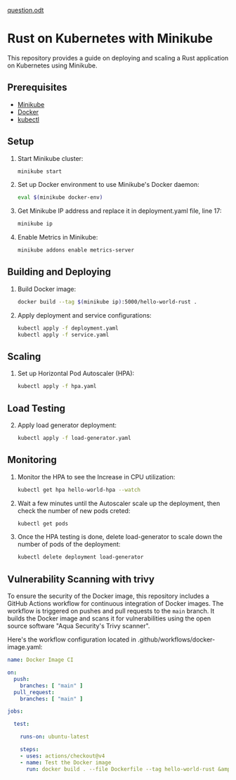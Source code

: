 [question.odt](https://github.com/user-attachments/files/15742414/question.odt)
# Rust on Kubernetes with Minikube

This repository provides a guide on deploying and scaling a Rust application on Kubernetes using Minikube.

## Prerequisites

- [Minikube](https://minikube.sigs.k8s.io/docs/start/)
- [Docker](https://docs.docker.com/get-docker/)
- [kubectl](https://kubernetes.io/docs/tasks/tools/install-kubectl/)


## Setup

1. Start Minikube cluster:
    ```bash
    minikube start
    ```

2. Set up Docker environment to use Minikube's Docker daemon:
    ```bash
    eval $(minikube docker-env)
    ```

3. Get Minikube IP address and replace it in deployment.yaml file, line 17:
    ```bash
    minikube ip
    ```

4. Enable Metrics in Minikube:
    ```bash
    minikube addons enable metrics-server
    ```

## Building and Deploying

1. Build Docker image:
    ```bash
    docker build --tag $(minikube ip):5000/hello-world-rust .
    ```

4. Apply deployment and service configurations:
    ```bash
    kubectl apply -f deployment.yaml
    kubectl apply -f service.yaml
    ```

## Scaling

1. Set up Horizontal Pod Autoscaler (HPA):
    ```bash
    kubectl apply -f hpa.yaml
    ```

## Load Testing

2. Apply load generator deployment:
    ```bash
    kubectl apply -f load-generator.yaml
    ```

## Monitoring

1. Monitor the HPA to see the Increase in CPU utilization:
    ```bash
    kubectl get hpa hello-world-hpa --watch
    ```

2. Wait a few minutes until the Autoscaler scale up the deployment, then check the number of new pods creted:
    ```bash
    kubectl get pods
    ```

2. Once the HPA testing is done, delete load-generator to scale down the number of pods of the deployment:
    ```bash
    kubectl delete deployment load-generator
    ```

## Vulnerability Scanning with trivy

To ensure the security of the Docker image, this repository includes a GitHub Actions workflow for continuous integration of Docker images. The workflow is triggered on pushes and pull requests to the `main` branch. It builds the Docker image and scans it for vulnerabilities using the open source software "Aqua Security's Trivy scanner".

Here's the workflow configuration located in .github/workflows/docker-image.yaml:

```yaml
name: Docker Image CI

on:
  push:
    branches: [ "main" ]
  pull_request:
    branches: [ "main" ]

jobs:

  test:

    runs-on: ubuntu-latest

    steps:
    - uses: actions/checkout@v4
    - name: Test the Docker image
      run: docker build . --file Dockerfile --tag hello-world-rust &amp;&amp; docker run -v /var/run/docker.sock:/var/run/docker.sock aquasec/trivy image hello-world-rust:latest
```
